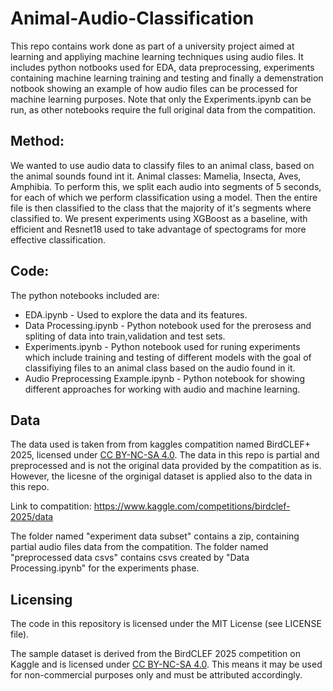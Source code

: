 # Animal-Audio-Classification
This repo contains work done as part of a university project aimed at learning and appliying machine learning techniques using audio files.
It includes python notbooks used for EDA, data preprocessing, experiments containing machine learning training and testing and finally a demenstration notbook showing an example of how audio files can be processed for machine learning purposes.
Note that only the Experiments.ipynb can be run, as other notebooks require the full original data from the compatition.

## Method:
We wanted to use audio data to classify files to an animal class, based on the animal sounds found int it.
Animal classes: Mamelia, Insecta, Aves, Amphibia.
To perform this, we split each audio into segments of 5 seconds, for each of which we perform classification using a model.
Then the entire file is then classified to the class that the majority of it's segments where classified to.
We present experiments using XGBoost as a baseline, with efficient and Resnet18 used to take advantage of spectograms for more effective classification.

## Code:
The python notebooks included are:
* EDA.ipynb - Used to explore the data and its features.
* Data Processing.ipynb - Python notebook used for the prerosess and spliting of data into train,validation and test sets.
* Experiments.ipynb - Python notebook used for runing experiments which include training and testing of different models with the goal of classifiying files to an animal class based on the audio found in it.
* Audio Preprocessing Example.ipynb - Python notebook for showing different approaches for working with audio and machine learning.

## Data
The data used is taken from from kaggles compatition named BirdCLEF+ 2025, licensed under [CC BY-NC-SA 4.0](https://creativecommons.org/licenses/by-nc-sa/4.0/).
The data in this repo is partial and preprocessed and is not the original data provided by the compatition as is.
However, the licesne of the orginigal dataset is applied also to the data in this repo.

Link to compatition: https://www.kaggle.com/competitions/birdclef-2025/data

The folder named "experiment data subset" contains a zip, containing partial audio files data from the compatition.
The folder named "preprocessed data csvs" contains csvs created by "Data Processing.ipynb" for the experiments phase.


## Licensing

The code in this repository is licensed under the MIT License (see LICENSE file).

The sample dataset is derived from the BirdCLEF 2025 competition on Kaggle and is licensed under [CC BY-NC-SA 4.0](https://creativecommons.org/licenses/by-nc-sa/4.0/). This means it may be used for non-commercial purposes only and must be attributed accordingly.
